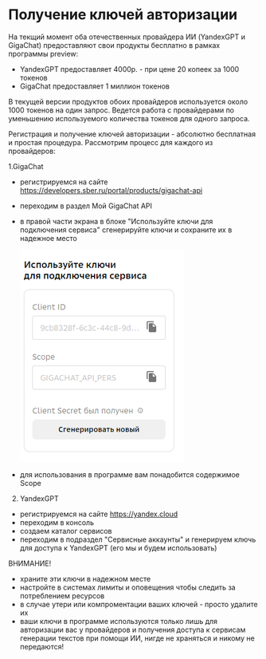 # Получение ключей авторизации

На текщий момент оба отечественных провайдера ИИ (YandexGPT и GigaChat) предоставляют свои продукты бесплатно в рамках программы preview:

- YandexGPT предоставляет 4000р. - при цене 20 копеек за 1000 токенов
- GigaChat предоставляет 1 миллион токенов

В текущей версии продуктов обоих провайдеров используется около 1000 токенов на один запрос. Ведется работа с провайдерами по уменьшению используемого количества токенов для одного запроса.

Регистрация и получение ключей авторизации - абсолютно бесплатная и простая процедура. Рассмотрим процесс для каждого из провайдеров:

1.GigaChat

- регистрируемся на сайте https://developers.sber.ru/portal/products/gigachat-api
- переходим в раздел Мой GigaChat API
- в правой части экрана в блоке "Используйте ключи для подключения сервиса" сгенерируйте ключи и сохраните их в надежное место

  ![alt text](image.png)

- для использования в программе вам понадобится содержимое Scope

2. YandexGPT

- регистрируемся на сайте https://yandex.cloud
- переходим в консоль
- создаем каталог сервисов
- переходим в подраздел "Сервисные аккаунты" и генерируем ключь для доступа к YandexGPT (его мы и будем использовать)

ВНИМАНИЕ!

- храните эти ключи в надежном месте
- настройте в системах лимиты и оповещения чтобы следить за потреблением ресурсов
- в случае утери или компроментации ваших ключей - просто удалите их
- ваши ключи в программе используются только лишь для авторизации вас у провайдеров и получения доступа к сервисам генерации текстов при помощи ИИ, нигде не храняться и никому не передаются!
